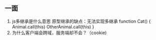 ## 一面
1. js多继承是什么意思   原型继承的缺点：无法实现多继承
  function Cat() {
    Animal.call(this)
    OtherAnimal.call(this)
  }
2. 为什么客户端会跨域，服务端却不会？（cookie)


